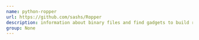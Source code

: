```yaml
---
name: python-ropper
url: https://github.com/sashs/Ropper
description: information about binary files and find gadgets to build rop chains for different architectures URL : https://github.com/sashs/Ropper Groups : None
group: None
---
```

